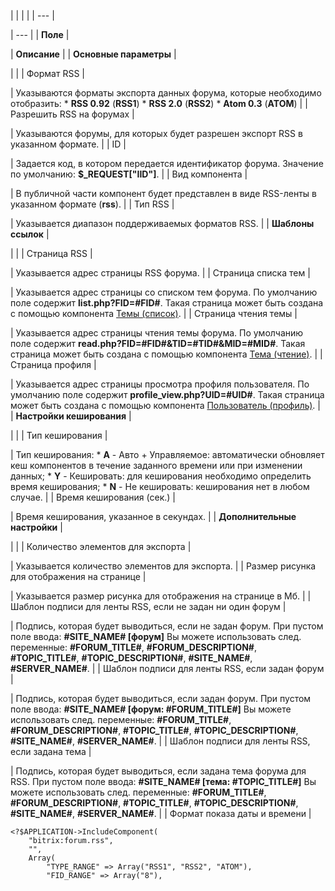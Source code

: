 |  |  |  |
| --- |

| --- |
| **Поле** |

| **Описание** |
| **Основные параметры** |

| |
| Формат RSS |

| Указываются форматы экспорта данных форума, которые необходимо отобразить:  * **RSS 0.92** (**RSS1**) * **RSS 2.0** (**RSS2**) * **Atom 0.3** (**ATOM**) |
| Разрешить RSS на форумах |

| Указываются форумы, для которых будет разрешен экспорт RSS в указанном формате. |
| ID |

| Задается код, в котором передается идентификатор форума. Значение по умолчанию: **$\_REQUEST["IID"]**. |
| Вид компонента |

| В публичной части компонент будет представлен в виде RSS-ленты в указанном формате (**rss**). |
| Тип RSS |

| Указывается диапазон поддерживаемых форматов RSS. |
| **Шаблоны ссылок** |

| |
| Страница RSS |

| Указывается адрес страницы RSS форума. |
| Страница списка тем |

| Указывается адрес страницы со списком тем форума. По умолчанию поле содержит **list.php?FID=#FID#**. Такая страница может быть создана с помощью компонента [Темы (список)](/user_help/components/obschenie/forum/forum_topic_list.php). |
| Страница чтения темы |

| Указывается адрес страницы чтения темы форума. По умолчанию поле содержит **read.php?FID=#FID#&TID=#TID#&MID=#MID#**. Такая страница может быть создана с помощью компонента [Тема (чтение)](/user_help/components/obschenie/forum/forum_topic_read.php). |
| Страница профиля |

| Указывается адрес страницы просмотра профиля пользователя. По умолчанию поле содержит **profile\_view.php?UID=#UID#**. Такая страница может быть создана с помощью компонента [Пользователь (профиль)](/user_help/components/obschenie/forum/forum_user_profile_view.php). |
| **Настройки кеширования** |

| |
| Тип кеширования |

| Тип кеширования:  * **A** - Авто + Управляемое: автоматически обновляет кеш компонентов в течение заданного времени или при изменении данных; * **Y** - Кешировать: для кеширования необходимо определить время кеширования; * **N** - Не кешировать: кеширования нет в любом случае. |
| Время кеширования (сек.) |

| Время кеширования, указанное в секундах. |
| **Дополнительные настройки** |

| |
| Количество элементов для экспорта |

| Указывается количество элементов для экспорта. |
| Размер рисунка для отображения на странице |

| Указывается размер рисунка для отображения на странице в Мб. |
| Шаблон подписи для ленты RSS, если не задан ни один форум |

| Подпись, которая будет выводиться, если не задан форум. При пустом поле ввода: **#SITE\_NAME# [форум]** Вы можете использовать след. переменные: **#FORUM\_TITLE#**, **#FORUM\_DESCRIPTION#**, **#TOPIC\_TITLE#**, **#TOPIC\_DESCRIPTION#**, **#SITE\_NAME#**, **#SERVER\_NAME#**. |
| Шаблон подписи для ленты RSS, если задан форум |

| Подпись, которая будет выводиться, если задан форум. При пустом поле ввода: **#SITE\_NAME# [форум: #FORUM\_TITLE#]** Вы можете использовать след. переменные: **#FORUM\_TITLE#**, **#FORUM\_DESCRIPTION#**, **#TOPIC\_TITLE#**, **#TOPIC\_DESCRIPTION#**, **#SITE\_NAME#**, **#SERVER\_NAME#**. |
| Шаблон подписи для ленты RSS, если задана тема |

| Подпись, которая будет выводиться, если задана тема форума для RSS. При пустом поле ввода: **#SITE\_NAME# [тема: #TOPIC\_TITLE#]** Вы можете использовать след. переменные: **#FORUM\_TITLE#**, **#FORUM\_DESCRIPTION#**, **#TOPIC\_TITLE#**, **#TOPIC\_DESCRIPTION#**, **#SITE\_NAME#**, **#SERVER\_NAME#**. |
| Формат показа даты и времени |

```
<?$APPLICATION->IncludeComponent(  
	"bitrix:forum.rss",  
	"",  
	Array(  
		"TYPE_RANGE" => Array("RSS1", "RSS2", "ATOM"),  
		"FID_RANGE" => Array("8"),  

```